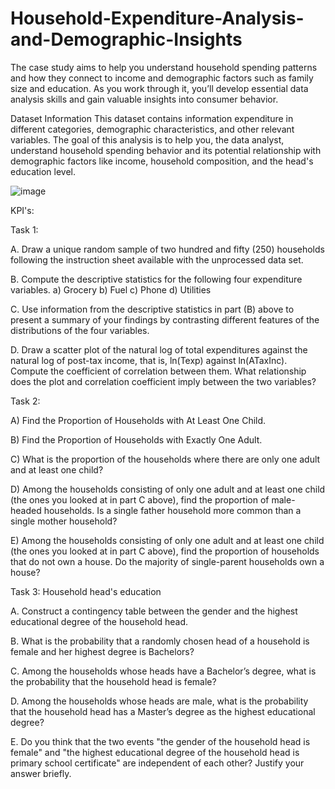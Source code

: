 # Household-Expenditure-Analysis-and-Demographic-Insights

The case study aims to help you understand household spending patterns and how they connect to income and demographic factors such as family size and education. As you work through it, you’ll develop essential data analysis skills and gain valuable insights into consumer behavior.

Dataset Information
This dataset contains information expenditure in different categories, demographic characteristics, and other relevant variables. The goal of this analysis is to help you, the data analyst, understand household spending behavior and its potential relationship with demographic factors like income, household composition, and the head's education level.
 
![image](https://github.com/user-attachments/assets/a5e29d3b-2ef4-4370-ba80-7b63583d5697)

KPI's:

Task 1:

A.	Draw a unique random sample of two hundred and fifty (250) households following the instruction sheet available with the unprocessed data set.

B.  Compute the descriptive statistics for the following four expenditure variables.
a)	Grocery
b)	Fuel
c)	Phone
d)	Utilities

C. Use information from the descriptive statistics in part (B) above to present a summary of your findings by contrasting different features of the distributions of the four variables.

D. Draw a scatter plot of the natural log of total expenditures against the natural log of post-tax income, that is, ln(Texp) against ln(ATaxInc). Compute the coefficient of correlation between them. What relationship does the plot and correlation coefficient imply between the two variables?




Task 2:

A) Find the Proportion of Households with At Least One Child.

B) Find the Proportion of Households with Exactly One Adult.

C) What is the proportion of the households where there are only one adult and at least one child?

D)  Among the households consisting of only one adult and at least one child (the ones you looked at in part C above), find the proportion of male-headed households. Is a single father household more common than a single mother household?

E)  Among the households consisting of only one adult and at least one child (the ones you looked at in part C above), find the proportion of households that do not own a house. Do the majority of single-parent households own a house?




Task 3: Household head's education

A.	Construct a contingency table between the gender and the highest educational degree of the household head.

B.  What is the probability that a randomly chosen head of a household is female and her highest degree is Bachelors?

C. Among the households whose heads have a Bachelor’s degree, what is the probability that the household head is female?

D. Among the households whose heads are male, what is the probability that the household head has a Master’s degree as the highest educational degree?

E.  Do you think that the two events "the gender of the household head is female" and "the highest educational degree of the household head is primary school certificate" are independent of each other? Justify your answer briefly.


